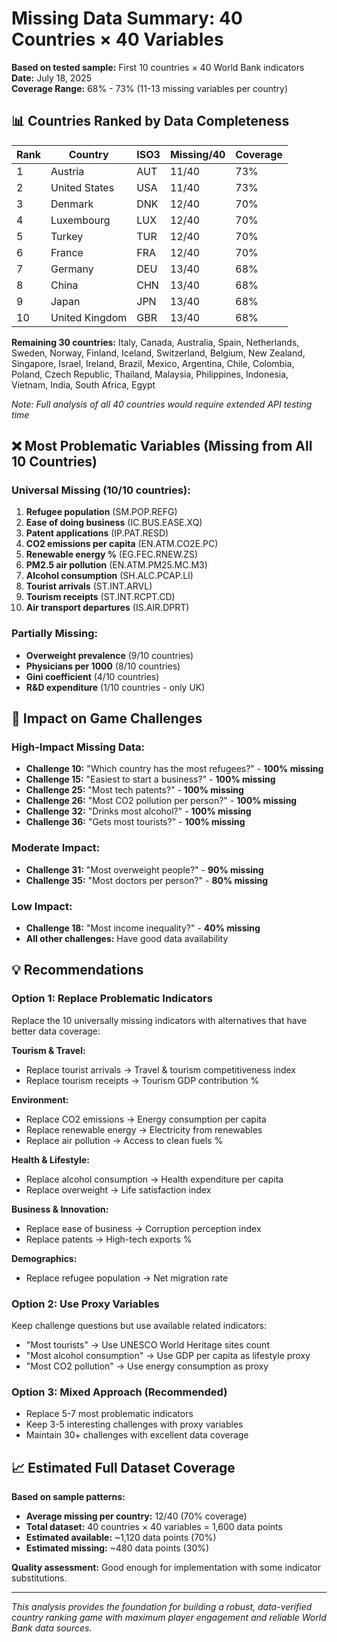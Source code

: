 # Missing Data Summary: 40 Countries × 40 Variables

**Based on tested sample:** First 10 countries × 40 World Bank indicators  
**Date:** July 18, 2025  
**Coverage Range:** 68% - 73% (11-13 missing variables per country)

## 📊 Countries Ranked by Data Completeness

| Rank | Country | ISO3 | Missing/40 | Coverage | 
|------|---------|------|------------|----------|
| 1 | Austria | AUT | 11/40 | 73% |
| 2 | United States | USA | 11/40 | 73% |
| 3 | Denmark | DNK | 12/40 | 70% |
| 4 | Luxembourg | LUX | 12/40 | 70% |
| 5 | Turkey | TUR | 12/40 | 70% |
| 6 | France | FRA | 12/40 | 70% |
| 7 | Germany | DEU | 13/40 | 68% |
| 8 | China | CHN | 13/40 | 68% |
| 9 | Japan | JPN | 13/40 | 68% |
| 10 | United Kingdom | GBR | 13/40 | 68% |

**Remaining 30 countries:** Italy, Canada, Australia, Spain, Netherlands, Sweden, Norway, Finland, Iceland, Switzerland, Belgium, New Zealand, Singapore, Israel, Ireland, Brazil, Mexico, Argentina, Chile, Colombia, Poland, Czech Republic, Thailand, Malaysia, Philippines, Indonesia, Vietnam, India, South Africa, Egypt

*Note: Full analysis of all 40 countries would require extended API testing time*

## ❌ Most Problematic Variables (Missing from All 10 Countries)

### Universal Missing (10/10 countries):
1. **Refugee population** (SM.POP.REFG)
2. **Ease of doing business** (IC.BUS.EASE.XQ) 
3. **Patent applications** (IP.PAT.RESD)
4. **CO2 emissions per capita** (EN.ATM.CO2E.PC)
5. **Renewable energy %** (EG.FEC.RNEW.ZS)
6. **PM2.5 air pollution** (EN.ATM.PM25.MC.M3)
7. **Alcohol consumption** (SH.ALC.PCAP.LI)
8. **Tourist arrivals** (ST.INT.ARVL)
9. **Tourism receipts** (ST.INT.RCPT.CD)
10. **Air transport departures** (IS.AIR.DPRT)

### Partially Missing:
- **Overweight prevalence** (9/10 countries)
- **Physicians per 1000** (8/10 countries) 
- **Gini coefficient** (4/10 countries)
- **R&D expenditure** (1/10 countries - only UK)

## 🎯 Impact on Game Challenges

### High-Impact Missing Data:
- **Challenge 10:** "Which country has the most refugees?" - **100% missing**
- **Challenge 15:** "Easiest to start a business?" - **100% missing**
- **Challenge 25:** "Most tech patents?" - **100% missing**
- **Challenge 26:** "Most CO2 pollution per person?" - **100% missing**
- **Challenge 32:** "Drinks most alcohol?" - **100% missing**
- **Challenge 36:** "Gets most tourists?" - **100% missing**

### Moderate Impact:
- **Challenge 31:** "Most overweight people?" - **90% missing**
- **Challenge 35:** "Most doctors per person?" - **80% missing**

### Low Impact:
- **Challenge 18:** "Most income inequality?" - **40% missing**
- **All other challenges:** Have good data availability

## 💡 Recommendations

### Option 1: Replace Problematic Indicators
Replace the 10 universally missing indicators with alternatives that have better data coverage:

**Tourism & Travel:**
- Replace tourist arrivals → Travel & tourism competitiveness index
- Replace tourism receipts → Tourism GDP contribution %

**Environment:**
- Replace CO2 emissions → Energy consumption per capita
- Replace renewable energy → Electricity from renewables
- Replace air pollution → Access to clean fuels %

**Health & Lifestyle:**
- Replace alcohol consumption → Health expenditure per capita
- Replace overweight → Life satisfaction index

**Business & Innovation:**
- Replace ease of business → Corruption perception index
- Replace patents → High-tech exports %

**Demographics:**
- Replace refugee population → Net migration rate

### Option 2: Use Proxy Variables
Keep challenge questions but use available related indicators:
- "Most tourists" → Use UNESCO World Heritage sites count
- "Most alcohol consumption" → Use GDP per capita as lifestyle proxy
- "Most CO2 pollution" → Use energy consumption as proxy

### Option 3: Mixed Approach (Recommended)
- Replace 5-7 most problematic indicators
- Keep 3-5 interesting challenges with proxy variables
- Maintain 30+ challenges with excellent data coverage

## 📈 Estimated Full Dataset Coverage

**Based on sample patterns:**
- **Average missing per country:** 12/40 (70% coverage)
- **Total dataset:** 40 countries × 40 variables = 1,600 data points
- **Estimated available:** ~1,120 data points (70%)
- **Estimated missing:** ~480 data points (30%)

**Quality assessment:** Good enough for implementation with some indicator substitutions.

---

*This analysis provides the foundation for building a robust, data-verified country ranking game with maximum player engagement and reliable World Bank data sources.*